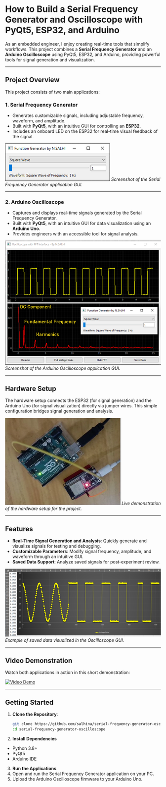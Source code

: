 # **How to Build a Serial Frequency Generator and Oscilloscope with PyQt5, ESP32, and Arduino**

As an embedded engineer, I enjoy creating real-time tools that simplify workflows. This project combines a **Serial Frequency Generator** and an **Arduino Oscilloscope** using PyQt5, ESP32, and Arduino, providing powerful tools for signal generation and visualization.

---

## **Project Overview**
This project consists of two main applications:

### **1. Serial Frequency Generator**
- Generates customizable signals, including adjustable frequency, waveform, and amplitude.
- Built with **PyQt5**, with an intuitive GUI for controlling an **ESP32**.
- Includes an onboard LED on the ESP32 for real-time visual feedback of the signal.

![Serial Frequency Generator GUI](assets/images/serial-frequency-generator.png)
*Screenshot of the Serial Frequency Generator application GUI.*

---

### **2. Arduino Oscilloscope**
- Captures and displays real-time signals generated by the Serial Frequency Generator.
- Built with **PyQt5**, with an intuitive GUI for data visualization using an **Arduino Uno**.
- Provides engineers with an accessible tool for signal analysis.

![Arduino Oscilloscope GUI](assets/images/arduino-oscilloscope.png)
*Screenshot of the Arduino Oscilloscope application GUI.*

---

## **Hardware Setup**
The hardware setup connects the ESP32 (for signal generation) and the Arduino Uno (for signal visualization) directly via jumper wires. This simple configuration bridges signal generation and analysis.

![Live Hardware Setup](assets/images/live-hardware-setup.png)
*Live demonstration of the hardware setup for the project.*

---

## **Features**
- **Real-Time Signal Generation and Analysis**: Quickly generate and visualize signals for testing and debugging.
- **Customizable Parameters**: Modify signal frequency, amplitude, and waveform through an intuitive GUI.
- **Saved Data Support**: Analyze saved signals for post-experiment review.

![Saved Data Visualization](assets/images/saved-data.png)
*Example of saved data visualized in the Oscilloscope GUI.*

---

## **Video Demonstration**
Watch both applications in action in this short demonstration:

[![Video Demo](https://img.youtube.com/vi/X13B3740r2U/0.jpg)](https://www.youtube.com/watch?v=X13B3740r2U)

---

## **Getting Started**
1. **Clone the Repository**:
   ```bash
   git clone https://github.com/salhina/serial-frequency-generator-oscilloscope.git
   cd serial-frequency-generator-oscilloscope
2. **Install Dependencies**
- Python 3.8+
- PyQt5
- Arduino IDE

3. **Run the Applications**
  1. Open and run the Serial Frequency Generator application on your PC.
  2. Upload the Arduino Oscilloscope firmware to your Arduino Uno.

